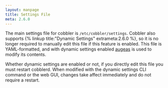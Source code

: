```yaml
---
layout: manpage
title: Settings File
meta: 2.6.0
---
```


The main settings file for cobbler is `/etc/cobbler/settings`. Cobbler also supports {% linkup title:"Dynamic Settings" extrameta:2.6.0 %}, so it is no longer required to manually edit this file if this feature is enabled. This file is YAML-formatted, and with dynamic settings enabled <a href="http://augeas.net/" target="_blank">augeas</a> is used to modify its contents.

Whether dynamic settings are enabled or not, if you directly edit this file you must restart cobblerd. When modified with the dynamic settings CLI command or the web GUI, changes take affect immediately and do not require a restart.

